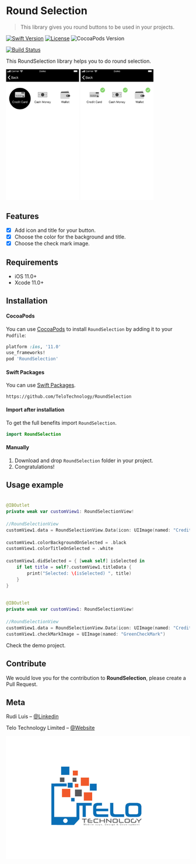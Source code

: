 # Round Selection
> This library gives you round buttons to be used in your projects.

[![Swift Version][swift-image]][swift-url]
[![License][license-image]][license-url]
![CocoaPods Version][cocoapods-image]

[![Build Status][bitrise-image]][bitrise-url]

This RoundSelection library helps you to do round selection.

<img src="Images/example1.png" width="200">
<img src="Images/example2.png" width="200">

## Features

- [x] Add icon and title for your button.
- [x] Choose the color for the background and title.
- [x] Choose the check mark image.

## Requirements

- iOS 11.0+
- Xcode 11.0+

## Installation

#### CocoaPods
You can use [CocoaPods](http://cocoapods.org/) to install `RoundSelection` by adding it to your `Podfile`:

```ruby
platform :ios, '11.0'
use_frameworks!
pod 'RoundSelection'
```

#### Swift Packages
You can use [Swift Packages](https://developer.apple.com/documentation/swift_packages).
```website
https://github.com/TeloTechnology/RoundSelection
```
#### Import after installation
To get the full benefits import `RoundSelection`.

``` swift
import RoundSelection
```
#### Manually
1. Download and drop ```RoundSelection``` folder in your project.  
2. Congratulations!  

## Usage example

```swift

@IBOutlet
private weak var customView1: RoundSelectionView!

//RoundSelectionView
customView1.data = RoundSelectionView.Data(icon: UIImage(named: "CreditCard"), title: "Credit Card")

customView1.colorBackgroundOnSelected = .black
customView1.colorTitleOnSelected = .white

customView1.didSelected = { [weak self] isSelected in
    if let title = self?.customView1.titleData {
        print("Selected: \(isSelected) ", title)
    }
}
```

```swift

@IBOutlet
private weak var customView1: RoundSelectionView!

//RoundSelectionView
customView1.data = RoundSelectionView.Data(icon: UIImage(named: "CreditCard"), title: "Credit Card")
customView1.checkMarkImage = UIImage(named: "GreenCheckMark")

```

Check the demo project.

## Contribute

We would love you for the contribution to **RoundSelection**, please create a Pull Request.

## Meta

Rudi Luis – [@Linkedin](http://linkedin.com/in/ruditluis)

Telo Technology Limited – [@Website](https://telotechnology.com)

![](Images/logo.jpg)

[swift-image]: https://img.shields.io/badge/swift-5.0-red.svg
[swift-url]: https://swift.org/
[bitrise-image]: https://app.bitrise.io/app/568f8ac0a61af5ec/status.svg?token=nPVne2W827u-Dz3IxZ3m_A&branch=master
[bitrise-url]: https://app.bitrise.io/app/568f8ac0a61af5ec
[license-image]: https://img.shields.io/badge/License-MIT-blue.svg
[license-url]: LICENSE
[cocoapods-image]:https://img.shields.io/badge/pod-1.8.3-blueviolet.svg
